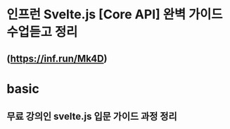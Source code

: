 # 인프런 Svelte.js [Core API] 완벽 가이드 수업듣고 정리 
## (https://inf.run/Mk4D)

# basic
## 무료 강의인 svelte.js 입문 가이드 과정 정리

